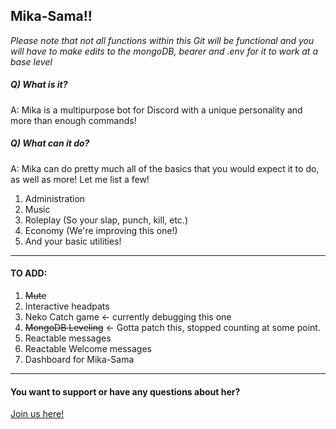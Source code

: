 ## Mika-Sama!!  
*Please note that not all functions within this Git will be functional and you will have to make edits to the mongoDB, bearer and .env for it to work at a base level*  
##### Q) What is it?  
 A: Mika is a multipurpose bot for Discord with a unique personality and more than enough commands!

##### Q) What can it do?
A: Mika can do pretty much all of the basics that you would expect it to do, as well as more!
Let me list a few!
1. Administration
2. Music
3. Roleplay (So your slap, punch, kill, etc.)
4. Economy (We're improving this one!)
5. And your basic utilities!

-----------------------------------------------------

#### TO ADD:
1. ~~Mute~~
2. Interactive headpats
3. Neko Catch game <- currently debugging this one
4. ~~MongoDB Leveling~~ <- Gotta patch this, stopped counting at some point.
5. Reactable messages
6. Reactable Welcome messages
7. Dashboard for Mika-Sama

-----------------------------------------------------

#### You want to support or have any questions about her?
[Join us here!](https://www.discord.gg/FaG6rSM)
